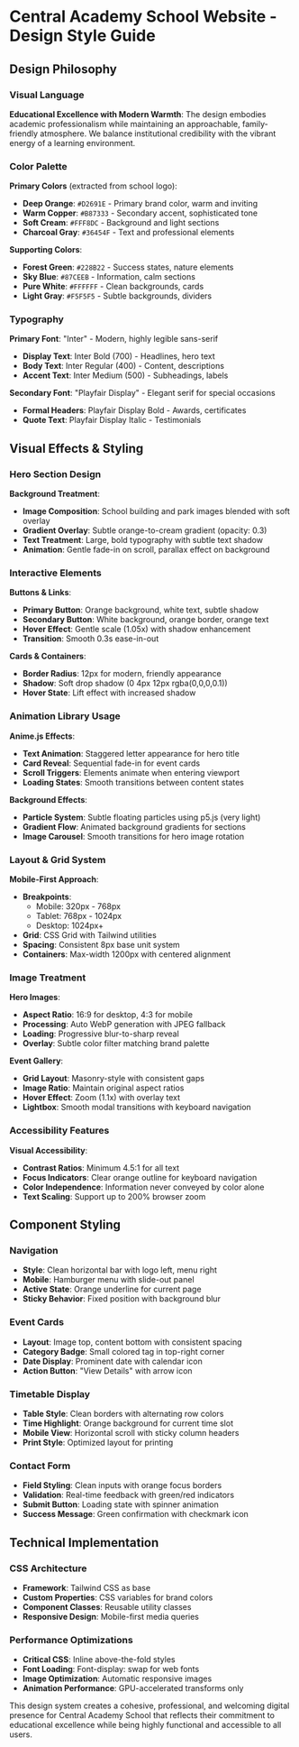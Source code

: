 # Central Academy School Website - Design Style Guide

## Design Philosophy

### Visual Language
**Educational Excellence with Modern Warmth**: The design embodies academic professionalism while maintaining an approachable, family-friendly atmosphere. We balance institutional credibility with the vibrant energy of a learning environment.

### Color Palette
**Primary Colors** (extracted from school logo):
- **Deep Orange**: `#D2691E` - Primary brand color, warm and inviting
- **Warm Copper**: `#B87333` - Secondary accent, sophisticated tone
- **Soft Cream**: `#FFF8DC` - Background and light sections
- **Charcoal Gray**: `#36454F` - Text and professional elements

**Supporting Colors**:
- **Forest Green**: `#228B22` - Success states, nature elements
- **Sky Blue**: `#87CEEB` - Information, calm sections
- **Pure White**: `#FFFFFF` - Clean backgrounds, cards
- **Light Gray**: `#F5F5F5` - Subtle backgrounds, dividers

### Typography
**Primary Font**: "Inter" - Modern, highly legible sans-serif
- **Display Text**: Inter Bold (700) - Headlines, hero text
- **Body Text**: Inter Regular (400) - Content, descriptions
- **Accent Text**: Inter Medium (500) - Subheadings, labels

**Secondary Font**: "Playfair Display" - Elegant serif for special occasions
- **Formal Headers**: Playfair Display Bold - Awards, certificates
- **Quote Text**: Playfair Display Italic - Testimonials

## Visual Effects & Styling

### Hero Section Design
**Background Treatment**: 
- **Image Composition**: School building and park images blended with soft overlay
- **Gradient Overlay**: Subtle orange-to-cream gradient (opacity: 0.3)
- **Text Treatment**: Large, bold typography with subtle text shadow
- **Animation**: Gentle fade-in on scroll, parallax effect on background

### Interactive Elements
**Buttons & Links**:
- **Primary Button**: Orange background, white text, subtle shadow
- **Secondary Button**: White background, orange border, orange text
- **Hover Effect**: Gentle scale (1.05x) with shadow enhancement
- **Transition**: Smooth 0.3s ease-in-out

**Cards & Containers**:
- **Border Radius**: 12px for modern, friendly appearance
- **Shadow**: Soft drop shadow (0 4px 12px rgba(0,0,0,0.1))
- **Hover State**: Lift effect with increased shadow

### Animation Library Usage
**Anime.js Effects**:
- **Text Animation**: Staggered letter appearance for hero title
- **Card Reveal**: Sequential fade-in for event cards
- **Scroll Triggers**: Elements animate when entering viewport
- **Loading States**: Smooth transitions between content states

**Background Effects**:
- **Particle System**: Subtle floating particles using p5.js (very light)
- **Gradient Flow**: Animated background gradients for sections
- **Image Carousel**: Smooth transitions for hero image rotation

### Layout & Grid System
**Mobile-First Approach**:
- **Breakpoints**: 
  - Mobile: 320px - 768px
  - Tablet: 768px - 1024px  
  - Desktop: 1024px+
- **Grid**: CSS Grid with Tailwind utilities
- **Spacing**: Consistent 8px base unit system
- **Containers**: Max-width 1200px with centered alignment

### Image Treatment
**Hero Images**:
- **Aspect Ratio**: 16:9 for desktop, 4:3 for mobile
- **Processing**: Auto WebP generation with JPEG fallback
- **Loading**: Progressive blur-to-sharp reveal
- **Overlay**: Subtle color filter matching brand palette

**Event Gallery**:
- **Grid Layout**: Masonry-style with consistent gaps
- **Image Ratio**: Maintain original aspect ratios
- **Hover Effect**: Zoom (1.1x) with overlay text
- **Lightbox**: Smooth modal transitions with keyboard navigation

### Accessibility Features
**Visual Accessibility**:
- **Contrast Ratios**: Minimum 4.5:1 for all text
- **Focus Indicators**: Clear orange outline for keyboard navigation
- **Color Independence**: Information never conveyed by color alone
- **Text Scaling**: Support up to 200% browser zoom

## Component Styling

### Navigation
- **Style**: Clean horizontal bar with logo left, menu right
- **Mobile**: Hamburger menu with slide-out panel
- **Active State**: Orange underline for current page
- **Sticky Behavior**: Fixed position with background blur

### Event Cards
- **Layout**: Image top, content bottom with consistent spacing
- **Category Badge**: Small colored tag in top-right corner
- **Date Display**: Prominent date with calendar icon
- **Action Button**: "View Details" with arrow icon

### Timetable Display
- **Table Style**: Clean borders with alternating row colors
- **Time Highlight**: Orange background for current time slot
- **Mobile View**: Horizontal scroll with sticky column headers
- **Print Style**: Optimized layout for printing

### Contact Form
- **Field Styling**: Clean inputs with orange focus borders
- **Validation**: Real-time feedback with green/red indicators
- **Submit Button**: Loading state with spinner animation
- **Success Message**: Green confirmation with checkmark icon

## Technical Implementation

### CSS Architecture
- **Framework**: Tailwind CSS as base
- **Custom Properties**: CSS variables for brand colors
- **Component Classes**: Reusable utility classes
- **Responsive Design**: Mobile-first media queries

### Performance Optimizations
- **Critical CSS**: Inline above-the-fold styles
- **Font Loading**: Font-display: swap for web fonts
- **Image Optimization**: Automatic responsive images
- **Animation Performance**: GPU-accelerated transforms only

This design system creates a cohesive, professional, and welcoming digital presence for Central Academy School that reflects their commitment to educational excellence while being highly functional and accessible to all users.